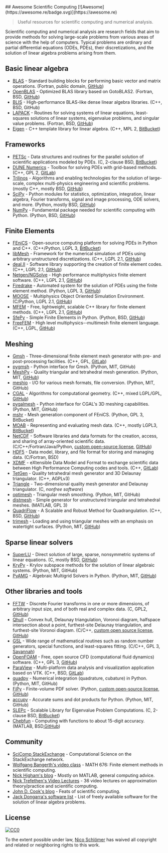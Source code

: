 <div class="github-widget" data-repo="nschloe/awesome-scientific-computing"></div>
## Awesome Scientific Computing [![Awesome](https://awesome.re/badge.svg)](https://awesome.re)



> Useful resources for scientific computing and numerical analysis.

Scientific computing and numerical analysis are research fields that aim to provide
methods for solving large-scale problems from various areas of science with the help of
computers. Typical problems are ordinary and partial differential equations (ODEs,
PDEs), their discretizations, and the solution of linear algebra problems arising from
them.





## Basic linear algebra

- [BLAS](https://www.netlib.org/blas/) - Standard building blocks for performing basic vector and matrix operations.
  (Fortran, public domain, [GitHub](https://github.com/Reference-LAPACK/lapack/tree/master/BLAS))
- [OpenBLAS](https://www.openblas.net) - Optimized BLAS library based on GotoBLAS2.
  (Fortran, BSD, [GitHub](https://github.com/xianyi/OpenBLAS))
- [BLIS](https://github.com/flame/blis) - High-performance BLAS-like dense linear algebra libraries.
  (C++, BSD, GitHub)
- [LAPACK](https://www.netlib.org/lapack/) - Routines for solving systems of linear equations, least-squares solutions of linear systems, eigenvalue problems, and singular value problems.
  (Fortran, BSD, [GitHub](https://github.com/Reference-LAPACK/lapack))
- [Eigen](https://eigen.tuxfamily.org/index.php?title=Main_Page) - C++ template library for linear algebra.
  (C++, MPL 2, [BitBucket](https://bitbucket.org/eigen/eigen))


## Frameworks

- [PETSc](https://www.mcs.anl.gov/petsc/) - Data structures and routines for the parallel solution of scientific applications modeled by PDEs.
  (C, 2-clause BSD, [BitBucket](https://bitbucket.org/petsc/petsc/src))
- [DUNE Numerics](https://www.dune-project.org) - Toolbox for solving PDEs with grid-based methods.
  (C++, GPL 2, [GitLab](https://gitlab.dune-project.org/core/))
- [Trilinos](https://trilinos.org) - Algorithms and enabling technologies for the solution of large-scale, complex multi-physics engineering and scientific problems.
  (mostly C++, mostly BSD, [GitHub](https://github.com/trilinos/))
- [SciPy](https://www.scipy.org) - Python modules for statistics, optimization, integration, linear algebra, Fourier transforms, signal and image processing, ODE solvers, and more.
  (Python, mostly BSD, [GitHub](https://github.com/scipy/scipy/))
- [NumPy](https://www.numpy.org) - Fundamental package needed for scientific computing with Python.
  (Python, BSD, [GitHub](https://github.com/numpy/numpy))


## Finite Elements

- [FEniCS](https://fenicsproject.org) - Open-source computing platform for solving PDEs in Python and C++.
  (C++/Python, LGPL 3, [BitBucket](https://bitbucket.org/fenics-project/))
- [libMesh](https://libmesh.github.io) - Framework for the numerical simulation of PDEs using arbitrary unstructured discretizations.
  (C++, LGPL 2.1, [GitHub](https://github.com/libMesh/libmesh))
- [deal.II](https://dealii.org) - Software library supporting the creation of finite element codes.
  (C++, LGPL 2.1, [GitHub](https://github.com/dealii/dealii))
- [Netgen/NGSolve](https://ngsolve.org) - High performance multiphysics finite element software.
  (C++, LGPL 2.1, [GitHub](https://github.com/NGSolve/netgen))
- [Firedrake](https://www.firedrakeproject.org) - Automated system for the solution of PDEs using the finite element method.
  (Python, LGPL 3, [GitHub](https://github.com/firedrakeproject/firedrake))
- [MOOSE](https://www.mooseframework.org) - Multiphysics Object Oriented Simulation Environment.
  (C/Python, LGPL 2.1, [GitHub](https://github.com/idaholab/moose))
- [MFEM](https://mfem.org) - Free, lightweight, scalable C++ library for finite element methods.
  (C++, LGPL 2.1, [GitHub](https://github.com/mfem/mfem))
- [SfePy](https://sfepy.org) - Simple Finite Elements in Python.
  (Python, BSD, [GitHub](https://github.com/sfepy/sfepy))
- [FreeFEM](https://freefem.org) - High level multiphysics--multimesh finite element language. (C++, LGPL, [GitHub](https://github.com/FreeFem))

## Meshing

- [Gmsh](http://gmsh.info) - Three-dimensional finite element mesh generator with pre- and post-processing facilities.
  (C++, GPL, [GitLab](https://gitlab.onelab.info/gmsh/gmsh))
- [pygmsh](https://github.com/nschloe/pygmsh) - Python interface for Gmsh.
  (Python, MIT, GitHub)
- [MeshPy](https://mathema.tician.de/software/meshpy/) - Quality triangular and tetrahedral mesh generation.
  (Python, MIT, [GitHub](https://github.com/inducer/meshpy))
- [meshio](https://github.com/nschloe/meshio) - I/O for various mesh formats, file conversion.
  (Python, MIT, GitHub)
- [CGAL](https://www.cgal.org) - Algorithms for computational geometry.
  (C++, mixed LGPL/GPL, [GitHub](https://github.com/CGAL/cgal))
- [pygalmesh](https://github.com/nschloe/pygalmesh) - Python interface for CGAL's 3D meshing capabilities.
  (Python, MIT, GitHub)
- [mshr](https://bitbucket.org/fenics-project/mshr/) - Mesh generation component of FEniCS.
  (Python, GPL 3, BitBucket)
- [MOAB](https://press3.mcs.anl.gov/sigma/moab-library/) - Representing and evaluating mesh data.
  (C++, mostly LGPL3, [BitBucket](https://bitbucket.org/fathomteam/moab/))
- [NetCDF](https://www.unidata.ucar.edu/software/netcdf/) - Software libraries and data formats for the creation, access, and sharing of array-oriented scientific data.
  (C/C++/Fortran/Java/Python, [custom open-source
  license](https://www.unidata.ucar.edu/software/netcdf/copyright.html),
  [GitHub](https://github.com/Unidata/netcdf-c/))
- [HDF5](https://support.hdfgroup.org/HDF5/) - Data model, library, and file format for storing and managing data.
  (C/Fortran, BSD)
- [XDMF](http://www.xdmf.org/index.php/Main_Page) - eXtensible Data Model and Format to exchange scientific data between High Performance Computing codes and tools.
  (C++, [GitLab](https://gitlab.kitware.com/xdmf/xdmf))
- [TetGen](https://www.wias-berlin.de/software/index.jsp?id=TetGen) - Quality tetrahedral mesh generator and 3D Delaunay triangulator.
  (C++, AGPLv3)
- [Triangle](https://www.cs.cmu.edu/~quake/triangle.html) - Two-dimensional quality mesh generator and Delaunay triangulator.
  (C, *nonfree software*)
- [optimesh](https://github.com/nschloe/optimesh) - Triangular mesh smoothing.
  (Python, MIT, GitHub)
- [distmesh](http://persson.berkeley.edu/distmesh/) - Simple generator for unstructured triangular and tetrahedral meshes.
  (MATLAB, GPL 3)
- [QuadriFlow](https://stanford.edu/~jingweih/papers/quadriflow/) - A Scalable and Robust Method for Quadrangulation.
  (C++, BSD, [GitHub](https://github.com/hjwdzh/QuadriFlow))
- [trimesh](https://trimsh.org/) - Loading and using triangular meshes with an emphasis on watertight surfaces.
  (Python, MIT, [GitHub](https://github.com/mikedh/trimesh))


## Sparse linear solvers

- [SuperLU](https://crd-legacy.lbl.gov/~xiaoye/SuperLU/) - Direct solution of large, sparse, nonsymmetric systems of linear equations.
  (C, mostly BSD, [GitHub](https://github.com/xiaoyeli/superlu))
- [KryPy](https://github.com/andrenarchy/krypy) - Krylov subspace methods for the solution of linear algebraic systems.
  (Python, MIT, GitHub)
- [PyAMG](https://pyamg.github.io) - Algebraic Multigrid Solvers in Python.
  (Python, MIT, [GitHub](https://github.com/pyamg/pyamg))


## Other libraries and tools

- [FFTW](http://www.fftw.org) - Discrete Fourier transforms in one or more dimensions, of arbitrary input size, and of both real and complex data.
  (C, GPL2, [GitHub](https://github.com/FFTW/fftw3))
- [Qhull](http://www.qhull.org) - Convex hull, Delaunay triangulation, Voronoi diagram, halfspace intersection about a point, furthest-site Delaunay triangulation, and furthest-site Voronoi diagram.
  (C/C++, [custom open source license](http://www.qhull.org/COPYING.txt),
  [GitHub](https://github.com/qhull/qhull/))
- [GSL](https://www.gnu.org/software/gsl/) - Wide range of mathematical routines such as random number generators, special functions, and least-squares fitting.
  (C/C++, GPL 3, [Savannah](https://savannah.gnu.org/projects/gsl))
- [OpenFOAM](https://www.openfoam.com) - Free, open source CFD (computational fluid dynamics) software.
  (C++, GPL 3, [GitHub](https://github.com/OpenFOAM/OpenFOAM-dev))
- [ParaView](https://www.paraview.org) - Multi-platform data analysis and visualization application based on VTK.
  (C++, BSD, [GitLab](https://gitlab.kitware.com/paraview/paraview))
- [quadpy](https://github.com/nschloe/quadpy) - Numerical integration (quadrature, cubature) in Python.
  (Python, MIT, GitHub)
- [FiPy](https://www.ctcms.nist.gov/fipy/) - Finite-volume PDF solver.
  (Python, [custom open-source
  license](https://www.nist.gov/director/copyright-fair-use-and-licensing-statements-srd-data-and-software),
  [GitHub](https://github.com/usnistgov/fipy))
- [accupy](https://github.com/nschloe/accupy) - Accurate sums and dot products for Python.
  (Python, MIT, GitHub)
- [SLEPc](http://slepc.upv.es) - Scalable Library for Eigenvalue Problem Computations.
  (C, 2-clause BSD, [BitBucket](https://bitbucket.org/slepc/slepc/src/master/))
- [Chebfun](https://www.chebfun.org/) - Computing with functions to about 15-digit accuracy.
  (MATLAB, BSD,[GitHub](https://github.com/chebfun/chebfun))


## Community

- [SciComp StackExchange](https://scicomp.stackexchange.com/) - Computational Science on the StackExchange network.
- [Wolfgang Bangerth's video class](https://www.math.colostate.edu/~bangerth/videos.html) - MATH 676: Finite element methods in scientific computing.
- [Nick Higham's blog](https://nickhigham.wordpress.com/) - Mostly on MATLAB, general computing advice.
- [Nick Trefethen's Video Lectures](https://people.maths.ox.ac.uk/trefethen/videos.html) - 36 video lectures on approximation theory/practice and scientific computing.
- [John D. Cook's blog](https://www.johndcook.com/blog/) - Feats of scientific computing.
- [Jack Dongarra's software list](https://www.netlib.org/utk/people/JackDongarra/la-sw.html) - List of freely available software for the solution of linear algebra problems.

## License

[![CC0](https://mirrors.creativecommons.org/presskit/buttons/88x31/svg/cc-zero.svg)](https://creativecommons.org/publicdomain/zero/1.0/)

To the extent possible under law, [Nico Schlömer](https://github.com/nschloe)
has waived all copyright and related or neighboring rights to this work.